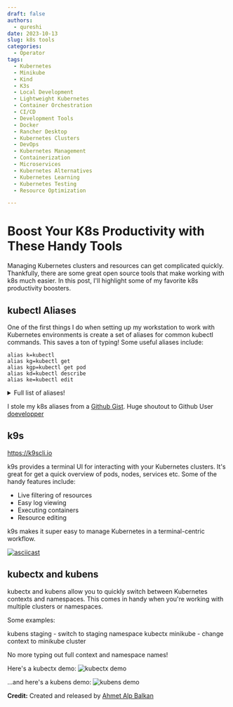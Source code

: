 ```yaml
---
draft: false
authors:
  - qureshi
date: 2023-10-13
slug: k8s tools
categories:
  - Operator
tags:
  - Kubernetes
  - Minikube
  - Kind
  - K3s
  - Local Development
  - Lightweight Kubernetes
  - Container Orchestration
  - CI/CD
  - Development Tools
  - Docker
  - Rancher Desktop
  - Kubernetes Clusters
  - DevOps
  - Kubernetes Management
  - Containerization
  - Microservices
  - Kubernetes Alternatives
  - Kubernetes Learning
  - Kubernetes Testing
  - Resource Optimization

---
```


# Boost Your K8s Productivity with These Handy Tools


Managing Kubernetes clusters and resources can get complicated quickly. Thankfully, there are some great open source tools that make working with k8s much easier. In this post, I'll highlight some of my favorite k8s productivity boosters.

## kubectl Aliases

One of the first things I do when setting up my workstation to work with Kubernetes environments is create a set of aliases for common kubectl commands. This saves a ton of typing! Some useful aliases include:

```
alias k=kubectl
alias kg=kubectl get
alias kgp=kubectl get pod
alias kd=kubectl describe
alias ke=kubectl edit
```

<details>
<summary>Full list of aliases!</summary>


```
if (( $+commands[kubectl] )); then
    __KUBECTL_COMPLETION_FILE="${ZSH_CACHE_DIR}/kubectl_completion"

    if [[ ! -f $__KUBECTL_COMPLETION_FILE ]]; then
        kubectl completion zsh >! $__KUBECTL_COMPLETION_FILE
    fi

    [[ -f $__KUBECTL_COMPLETION_FILE ]] && source $__KUBECTL_COMPLETION_FILE

    unset __KUBECTL_COMPLETION_FILE
fi

# This command is used a LOT both below and in daily life
alias k=kubectl

# Execute a kubectl command against all namespaces
alias kca='f(){ kubectl "$@" --all-namespaces;  unset -f f; }; f'

# Apply a YML file
alias kaf='kubectl apply -f'

# Drop into an interactive terminal on a container
alias keti='kubectl exec -ti'

# Manage configuration quickly to switch contexts between local, dev ad staging.
alias kcuc='kubectl config use-context'
alias kcsc='kubectl config set-context'
alias kcdc='kubectl config delete-context'
alias kccc='kubectl config current-context'

# List all contexts
alias kcgc='kubectl config get-contexts'

# General aliases
alias kdel='kubectl delete'
alias kdelf='kubectl delete -f'

# Pod management.
alias kgp='kubectl get pods'
alias kgpw='kgp --watch'
alias kgpwide='kgp -o wide'
alias kep='kubectl edit pods'
alias kdp='kubectl describe pods'
alias kdelp='kubectl delete pods'

# get pod by label: kgpl "app=myapp" -n myns
alias kgpl='kgp -l'

# Service management.
alias kgs='kubectl get svc'
alias kgsw='kgs --watch'
alias kgswide='kgs -o wide'
alias kes='kubectl edit svc'
alias kds='kubectl describe svc'
alias kdels='kubectl delete svc'

# Ingress management
alias kgi='kubectl get ingress'
alias kei='kubectl edit ingress'
alias kdi='kubectl describe ingress'
alias kdeli='kubectl delete ingress'

# Namespace management
alias kgns='kubectl get namespaces'
alias kens='kubectl edit namespace'
alias kdns='kubectl describe namespace'
alias kdelns='kubectl delete namespace'
alias kcn='kubectl config set-context $(kubectl config current-context) --namespace'

# ConfigMap management
alias kgcm='kubectl get configmaps'
alias kecm='kubectl edit configmap'
alias kdcm='kubectl describe configmap'
alias kdelcm='kubectl delete configmap'

# Secret management
alias kgsec='kubectl get secret'
alias kdsec='kubectl describe secret'
alias kdelsec='kubectl delete secret'

# Deployment management.
alias kgd='kubectl get deployment'
alias kgdw='kgd --watch'
alias kgdwide='kgd -o wide'
alias ked='kubectl edit deployment'
alias kdd='kubectl describe deployment'
alias kdeld='kubectl delete deployment'
alias ksd='kubectl scale deployment'
alias krsd='kubectl rollout status deployment'
kres(){
    kubectl set env $@ REFRESHED_AT=$(date +%Y%m%d%H%M%S)
}

# Rollout management.
alias kgrs='kubectl get rs'
alias krh='kubectl rollout history'
alias kru='kubectl rollout undo'

# Port forwarding
alias kpf="kubectl port-forward"

# Tools for accessing all information
alias kga='kubectl get all'
alias kgaa='kubectl get all --all-namespaces'

# Logs
alias kl='kubectl logs'
alias klf='kubectl logs -f'

# File copy
alias kcp='kubectl cp'

# Node Management
alias kgno='kubectl get nodes'
alias keno='kubectl edit node'
alias kdno='kubectl describe node'
alias kdelno='kubectl delete node'

```
</details>

I stole my k8s aliases from a [Github Gist](https://gist.github.com/doevelopper/ff4a9a211e74f8a2d44eb4afb21f0a38). Huge shoutout to Github User [doevelopper](https://gist.github.com/doevelopper)


## k9s

https://k9scli.io

k9s provides a terminal UI for interacting with your Kubernetes clusters. It's great for get a quick overview of pods, nodes, services etc. Some of the handy features include:

- Live filtering of resources
- Easy log viewing
- Executing containers
- Resource editing

k9s makes it super easy to manage Kubernetes in a terminal-centric workflow.

[![asciicast](https://asciinema.org/a/305944.svg)](https://asciinema.org/a/305944)

## kubectx and kubens

kubectx and kubens allow you to quickly switch between Kubernetes contexts and namespaces. This comes in handy when you're working with multiple clusters or namespaces.

Some examples:

kubens staging - switch to staging namespace
kubectx minikube - change context to minikube cluster

No more typing out full context and namespace names!

Here's a kubectx demo:
![kubectx demo](https://github.com/ahmetb/kubectx/raw/master/img/kubectx-demo.gif)

...and here's a kubens demo:
![kubens demo](https://github.com/ahmetb/kubectx/raw/master/img/kubens-demo.gif)

**Credit:**
Created and released by [Ahmet Alp Balkan](https://github.com/ahmetb)
